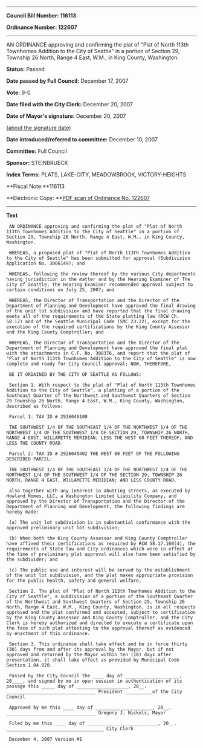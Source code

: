 

********

**Council Bill Number: 116113**
   
**Ordinance Number: 122607**
********

 AN ORDINANCE approving and confirming the plat of "Plat of North 113th Townhomes Addition to the City of Seattle" in a portion of Section 29, Township 26 North, Range 4 East, W.M., in King County, Washington.

**Status:** Passed
   
**Date passed by Full Council:** December 17, 2007
   
**Vote:** 9-0
   
**Date filed with the City Clerk:** December 20, 2007
   
**Date of Mayor's signature:** December 20, 2007
   
[(about the signature date)](/~public/approvaldate.htm)
   
   
   
**Date introduced/referred to committee:** December 10, 2007
   
**Committee:** Full Council
   
**Sponsor:** STEINBRUECK
   
   
**Index Terms:** PLATS, LAKE-CITY, MEADOWBROOK, VICTORY-HEIGHTS

**Fiscal Note:**116113

**Electronic Copy: **[PDF scan of Ordinance No. 122607](/~archives/Ordinances/Ord_122607.pdf)

********

**Text**
   
```
 AN ORDINANCE approving and confirming the plat of "Plat of North 113th Townhomes Addition to the City of Seattle" in a portion of Section 29, Township 26 North, Range 4 East, W.M., in King County, Washington.

 WHEREAS, a proposed plat of "Plat of North 113th Townhomes Addition to the City of Seattle" has been submitted for approval (Subdivision Application No. 3006149); and

 WHEREAS, following the review thereof by the various City departments having jurisdiction in the matter and by the Hearing Examiner of The City of Seattle, the Hearing Examiner recommended approval subject to certain conditions on July 25, 2007; and

 WHEREAS, the Director of Transportation and the Director of the Department of Planning and Development have approved the final drawing of the unit lot subdivision and have reported that the final drawing meets all of the requirements of the State platting law (RCW Ch. 58.17) and of the Seattle Municipal Code (SMC 23.22), except for the execution of the required certifications by the King County Assessor and the King County Comptroller; and

 WHEREAS, the Director of Transportation and the Director of the Department of Planning and Development have approved the final plat with the attachments in C.F. No. 308376, and report that the plat of "Plat of North 113th Townhomes Addition to the City of Seattle" is now complete and ready for City Council approval; NOW, THEREFORE,

 BE IT ORDAINED BY THE CITY OF SEATTLE AS FOLLOWS:

 Section 1. With respect to the plat of "Plat of North 113th Townhomes Addition to the City of Seattle", a platting of a portion of the Southeast Quarter of the Northwest and Southwest Quarters of Section 29 Township 26 North, Range 4 East, W.M., King County, Washington, described as follows:

 Parcel 1: TAX ID # 2926049100

 THE SOUTHWEST 1/4 OF THE SOUTHEAST 1/4 OF THE NORTHWEST 1/4 OF THE NORTHWEST 1/4 OF THE SOUTHWEST 1/4 OF SECTION 29, TOWNSHIP 26 NORTH, RANGE 4 EAST, WILLAMETTE MERIDIAN; LESS THE WEST 60 FEET THEREOF; AND LESS THE COUNTY ROAD.

 Parcel 2: TAX ID # 2926049402 THE WEST 60 FEET OF THE FOLLOWING DESCRIBED PARCEL:

 THE SOUTHWEST 1/4 OF THE SOUTHEAST 1/4 OF THE NORTHWEST 1/4 OF THE NORTHWEST 1/4 OF THE SOUTHWEST 1/4 OF THE SECTION 29, TOWNSHIP 26 NORTH, RANGE 4 EAST, WILLAMETTE MERIDIAN; AND LESS COUNTY ROAD.

 also together with any interest in abutting streets, as executed by Howland Homes, LLC, a Washington Limited Liability Company, and approved by the Director of Transportation and the Director of the Department of Planning and Development, the following findings are hereby made:

 (a) The unit lot subdivision is in substantial conformance with the approved preliminary unit lot subdivision;

 (b) When both the King County Assessor and King County Comptroller have affixed their certifications as required by RCW 58.17.160(4), the requirements of State law and City ordinances which were in effect at the time of preliminary plat approval will also have been satisfied by the subdivider; and

 (c) The public use and interest will be served by the establishment of the unit lot subdivision, and the plat makes appropriate provision for the public health, safety and general welfare.

 Section 2. The plat of "Plat of North 113th Townhomes Addition to the City of Seattle", a subdivision of a portion of the Southeast Quarter of the Northwest and Southwest Quarters of Section 29, Township 26 North, Range 4 East, W.M., King County, Washington, is in all respects approved and the plat confirmed and accepted, subject to certification by the King County Assessor and King County Comptroller, and the City Clerk is hereby authorized and directed to execute a certificate upon the face of such plat attesting to the approval thereof as evidenced by enactment of this ordinance.

 Section 3. This ordinance shall take effect and be in force thirty (30) days from and after its approval by the Mayor, but if not approved and returned by the Mayor within ten (10) days after presentation, it shall take effect as provided by Municipal Code Section 1.04.020.

 Passed by the City Council the ____ day of ____________________, 20____, and signed by me in open session in authentication of its passage this _____ day of ___________________, 20__. _________________________________ President __________of the City Council

 Approved by me this ____ day of _____________________, 20__. _________________________________ Gregory J. Nickels, Mayor

 Filed by me this ____ day of __________________________, 20__. ____________________________________ City Clerk

 December 4, 2007 Version #1

```
